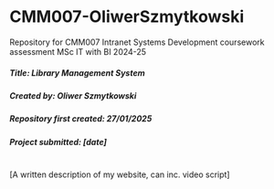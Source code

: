 # CMM007-OliwerSzmytkowski
Repository for CMM007 Intranet Systems Development coursework assessment MSc IT with BI 2024-25

##### Title: Library Management System 
##### Created by: Oliwer Szmytkowski 
##### Repository first created: 27/01/2025 
##### Project submitted: [date]

<br>
[A written description of my website, can inc. video script]
